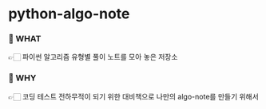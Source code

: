 # python-algo-note

### 🌠 WHAT 
👉🏻 파이썬 알고리즘 유형별 풀이 노트를 모아 놓은 저장소

### 🌠 WHY 
👉🏻 코딩 테스트 전하무적이 되기 위한 대비책으로 나만의 algo-note를 만들기 위해서

